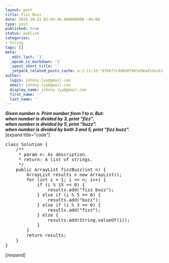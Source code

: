 ```yaml
---
layout: post
title: Fizz Buzz
date: 2015-10-21 02:04:46.000000000 -04:00
type: post
published: true
status: publish
categories:
- String
tags: []
meta:
  _edit_last: '1'
  _wpcom_is_markdown: '1'
  _spost_short_title: ''
  _jetpack_related_posts_cache: a:1:{s:32:"8f6677c9d6b0f903e98ad32ec61f8deb";a:2:{s:7:"expires";i:1463402688;s:7:"payload";a:3:{i:0;a:1:{s:2:"id";i:1258;}i:1;a:1:{s:2:"id";i:107;}i:2;a:1:{s:2:"id";i:1255;}}}}
author:
  login: johnny.lyy@gmail.com
  email: johnny.lyy@gmail.com
  display_name: johnny.lyy@gmail.com
  first_name: ''
  last_name: ''
---
```

<p><strong><em>Given number n. Print number from 1 to n. But:<br />
when number is divided by 3, print "fizz".<br />
when number is divided by 5, print "buzz".<br />
when number is divided by both 3 and 5, print "fizz buzz".</em></strong><br />
[expand title="code"]</p>
<pre>
class Solution {
    /**
     * param n: As description.
     * return: A list of strings.
     */
    public ArrayList<string> fizzBuzz(int n) {
        ArrayList<string> results = new ArrayList<string>();
        for (int i = 1; i <= n; i++) {
            if (i % 15 == 0) {
                results.add("fizz buzz");
            } else if (i % 5 == 0) {
                results.add("buzz");
            } else if (i % 3 == 0) {
                results.add("fizz");
            } else {
                results.add(String.valueOf(i));
            }
        }
        return results;
    }
}
</string></string></string></pre>
<p>[/expand]</p>
